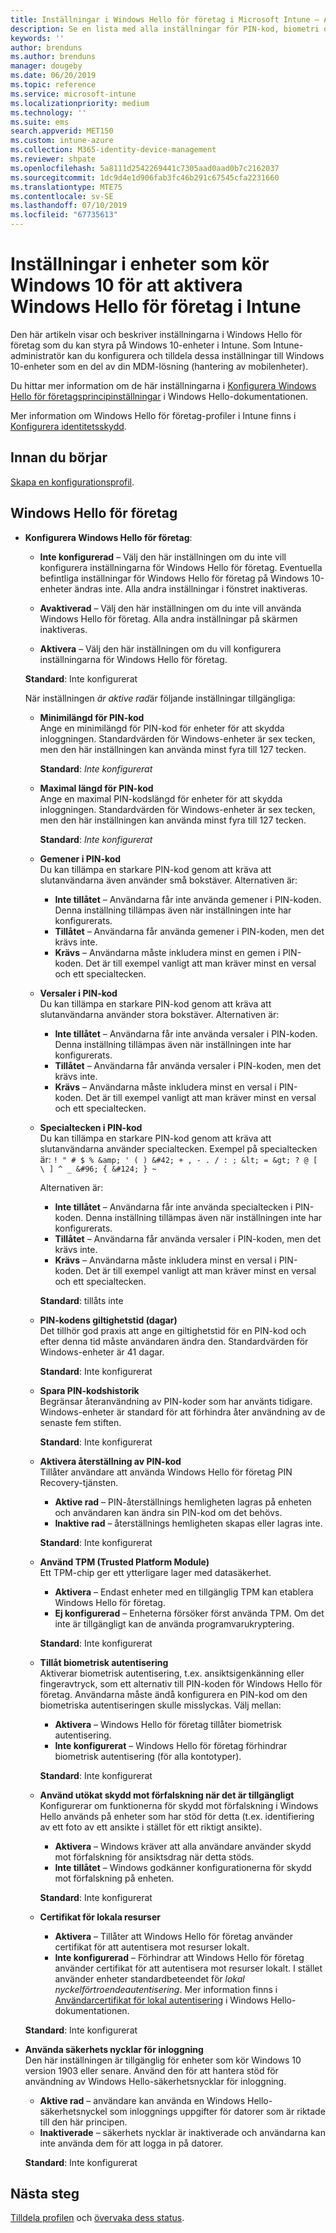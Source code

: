 ```yaml
---
title: Inställningar i Windows Hello för företag i Microsoft Intune – Azure | Microsoft Docs
description: Se en lista med alla inställningar för PIN-kod, biometri och skydd mot förfalskning i en identitetsskyddsprofil som använder och konfigurerar Windows Hello för företag på Windows 10-enheter i Microsoft Intune.
keywords: ''
author: brenduns
ms.author: brenduns
manager: dougeby
ms.date: 06/20/2019
ms.topic: reference
ms.service: microsoft-intune
ms.localizationpriority: medium
ms.technology: ''
ms.suite: ems
search.appverid: MET150
ms.custom: intune-azure
ms.collection: M365-identity-device-management
ms.reviewer: shpate
ms.openlocfilehash: 5a8111d2542269441c7305aad0aad0b7c2162037
ms.sourcegitcommit: 1dc9d4e1d906fab3fc46b291c67545cfa2231660
ms.translationtype: MTE75
ms.contentlocale: sv-SE
ms.lasthandoff: 07/10/2019
ms.locfileid: "67735613"
---
```

# <a name="windows-10-device-settings-to-enable-windows-hello-for-business-in-intune"></a>Inställningar i enheter som kör Windows 10 för att aktivera Windows Hello för företag i Intune

Den här artikeln visar och beskriver inställningarna i Windows Hello för företag som du kan styra på Windows 10-enheter i Intune. Som Intune-administratör kan du konfigurera och tilldela dessa inställningar till Windows 10-enheter som en del av din MDM-lösning (hantering av mobilenheter). 

Du hittar mer information om de här inställningarna i [Konfigurera Windows Hello för företagsprincipinställningar](https://docs.microsoft.com/windows/security/identity-protection/hello-for-business/hello-cert-trust-policy-settings) i Windows Hello-dokumentationen.


Mer information om Windows Hello för företag-profiler i Intune finns i [Konfigurera identitetsskydd](identity-protection-configure.md).

## <a name="before-you-begin"></a>Innan du börjar

[Skapa en konfigurationsprofil](identity-protection-configure.md#create-the-device-profile).

## <a name="windows-hello-for-business"></a>Windows Hello för företag
- **Konfigurera Windows Hello för företag**:
  - **Inte konfigurerad** – Välj den här inställningen om du inte vill konfigurera inställningarna för Windows Hello för företag. Eventuella befintliga inställningar för Windows Hello för företag på Windows 10-enheter ändras inte. Alla andra inställningar i fönstret inaktiveras.

  - **Avaktiverad** – Välj den här inställningen om du inte vill använda Windows Hello för företag. Alla andra inställningar på skärmen inaktiveras.
  - **Aktivera** – Välj den här inställningen om du vill konfigurera inställningarna för Windows Hello för företag.  
  
  **Standard**: Inte konfigurerat

  När inställningen *är aktive rad*är följande inställningar tillgängliga:

  - **Minimilängd för PIN-kod**  
    Ange en minimilängd för PIN-kod för enheter för att skydda inloggningen. Standardvärden för Windows-enheter är sex tecken, men den här inställningen kan använda minst fyra till 127 tecken. 

    **Standard**: *Inte konfigurerat*

  - **Maximal längd för PIN-kod**  
  Ange en maximal PIN-kodslängd för enheter för att skydda inloggningen. Standardvärden för Windows-enheter är sex tecken, men den här inställningen kan använda minst fyra till 127 tecken.  

    **Standard**: *Inte konfigurerat*  

  - **Gemener i PIN-kod**  
    Du kan tillämpa en starkare PIN-kod genom att kräva att slutanvändarna även använder små bokstäver. Alternativen är:

    - **Inte tillåtet** – Användarna får inte använda gemener i PIN-koden. Denna inställning tillämpas även när inställningen inte har konfigurerats.
    - **Tillåtet** – Användarna får använda gemener i PIN-koden, men det krävs inte.
    - **Krävs** – Användarna måste inkludera minst en gemen i PIN-koden. Det är till exempel vanligt att man kräver minst en versal och ett specialtecken.

  - **Versaler i PIN-kod**  
    Du kan tillämpa en starkare PIN-kod genom att kräva att slutanvändarna använder stora bokstäver. Alternativen är:

    - **Inte tillåtet** – Användarna får inte använda versaler i PIN-koden. Denna inställning tillämpas även när inställningen inte har konfigurerats.
    - **Tillåtet** – Användarna får använda versaler i PIN-koden, men det krävs inte.
    - **Krävs** – Användarna måste inkludera minst en versal i PIN-koden. Det är till exempel vanligt att man kräver minst en versal och ett specialtecken.

  - **Specialtecken i PIN-kod**  
    Du kan tillämpa en starkare PIN-kod genom att kräva att slutanvändarna använder specialtecken. Exempel på specialtecken är: `! " # $ % &amp; ' ( ) &#42; + , - . / : ; &lt; = &gt; ? @ [ \ ] ^ _ &#96; { &#124; } ~`  

    Alternativen är:
    - **Inte tillåtet** – Användarna får inte använda specialtecken i PIN-koden. Denna inställning tillämpas även när inställningen inte har konfigurerats.
    - **Tillåtet** – Användarna får använda versaler i PIN-koden, men det krävs inte.
    - **Krävs** – Användarna måste inkludera minst en versal i PIN-koden. Det är till exempel vanligt att man kräver minst en versal och ett specialtecken.

    **Standard**: tillåts inte

  - **PIN-kodens giltighetstid (dagar)**  
    Det tillhör god praxis att ange en giltighetstid för en PIN-kod och efter denna tid måste användaren ändra den. Standardvärden för Windows-enheter är 41 dagar.

    **Standard**: Inte konfigurerat

  - **Spara PIN-kodshistorik**  
    Begränsar återanvändning av PIN-koder som har använts tidigare. Windows-enheter är standard för att förhindra åter användning av de senaste fem stiften.  

    **Standard**: Inte konfigurerat  

  - **Aktivera återställning av PIN-kod**   
    Tillåter användare att använda Windows Hello för företag PIN Recovery-tjänsten. 
    
    - **Aktive rad** – PIN-återställnings hemligheten lagras på enheten och användaren kan ändra sin PIN-kod om det behövs.  
    - **Inaktive rad** – återställnings hemligheten skapas eller lagras inte.

    **Standard**: Inte konfigurerat

  - **Använd TPM (Trusted Platform Module)**    
    Ett TPM-chip ger ett ytterligare lager med datasäkerhet.  

    - **Aktivera** – Endast enheter med en tillgänglig TPM kan etablera Windows Hello för företag.
    - **Ej konfigurerad** – Enheterna försöker först använda TPM. Om det inte är tillgängligt kan de använda programvarukryptering.
    
    **Standard**: Inte konfigurerat

  - **Tillåt biometrisk autentisering**  
     Aktiverar biometrisk autentisering, t.ex. ansiktsigenkänning eller fingeravtryck, som ett alternativ till PIN-koden för Windows Hello för företag. Användarna måste ändå konfigurera en PIN-kod om den biometriska autentiseringen skulle misslyckas. Välj mellan:

    - **Aktivera** – Windows Hello för företag tillåter biometrisk autentisering.
    - **Inte konfigurerat** – Windows Hello för företag förhindrar biometrisk autentisering (för alla kontotyper).

    **Standard**: Inte konfigurerat

  - **Använd utökat skydd mot förfalskning när det är tillgängligt**  
    Konfigurerar om funktionerna för skydd mot förfalskning i Windows Hello används på enheter som har stöd för detta (t.ex. identifiering av ett foto av ett ansikte i stället för ett riktigt ansikte).  
    - **Aktivera** – Windows kräver att alla användare använder skydd mot förfalskning för ansiktsdrag när detta stöds.
    - **Inte tillåtet** – Windows godkänner konfigurationerna för skydd mot förfalskning på enheten.

    **Standard**: Inte konfigurerat

  - **Certifikat för lokala resurser**  

    - **Aktivera** – Tillåter att Windows Hello för företag använder certifikat för att autentisera mot resurser lokalt.
    - **Inte konfigurerad** – Förhindrar att Windows Hello för företag använder certifikat för att autentisera mot resurser lokalt. I stället använder enheter standardbeteendet för *lokal nyckelförtroendeautentisering*. Mer information finns i [Användarcertifikat för lokal autentisering](https://docs.microsoft.com/windows/security/identity-protection/hello-for-business/hello-cert-trust-policy-settings#use-certificate-for-on-premises-authentication) i Windows Hello-dokumentationen.  

  **Standard**: Inte konfigurerat

- **Använda säkerhets nycklar för inloggning**  
  Den här inställningen är tillgänglig för enheter som kör Windows 10 version 1903 eller senare. Använd den för att hantera stöd för användning av Windows Hello-säkerhetsnycklar för inloggning.  

  - **Aktive rad** – användare kan använda en Windows Hello-säkerhetsnyckel som inloggnings uppgifter för datorer som är riktade till den här principen. 
  - **Inaktiverade** – säkerhets nycklar är inaktiverade och användarna kan inte använda dem för att logga in på datorer.   

  **Standard**: Inte konfigurerat

## <a name="next-steps"></a>Nästa steg

[Tilldela profilen](device-profile-assign.md) och [övervaka dess status](device-profile-monitor.md).
